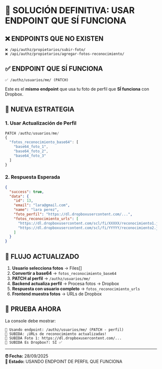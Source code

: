 # 🔧 SOLUCIÓN DEFINITIVA: USAR ENDPOINT QUE SÍ FUNCIONA

## ❌ **ENDPOINTS QUE NO EXISTEN**
```
❌ /api/authz/propietarios/subir-foto/
❌ /api/authz/propietarios/agregar-fotos-reconocimiento/
```

## ✅ **ENDPOINT QUE SÍ FUNCIONA**
```
✅ /authz/usuarios/me/ (PATCH)
```

Este es el **mismo endpoint** que usa tu foto de perfil que **SÍ funciona** con Dropbox.

## 🔄 **NUEVA ESTRATEGIA**

### **1. Usar Actualización de Perfil**
```typescript
PATCH /authz/usuarios/me/
{
  "fotos_reconocimiento_base64": [
    "base64_foto_1",
    "base64_foto_2", 
    "base64_foto_3"
  ]
}
```

### **2. Respuesta Esperada**
```json
{
  "success": true,
  "data": {
    "id": 13,
    "email": "lara@gmail.com",
    "name": "lara perez",
    "foto_perfil": "https://dl.dropboxusercontent.com/...",
    "fotos_reconocimiento_urls": [
      "https://dl.dropboxusercontent.com/scl/fi/XXXXX/reconocimiento1.jpg",
      "https://dl.dropboxusercontent.com/scl/fi/YYYYY/reconocimiento2.jpg"
    ]
  }
}
```

## 🎯 **FLUJO ACTUALIZADO**

1. **Usuario selecciona fotos** → Files[]
2. **Convertir a base64** → `fotos_reconocimiento_base64`
3. **PATCH al perfil** → `/authz/usuarios/me/`
4. **Backend actualiza perfil** → Procesa fotos → Dropbox
5. **Respuesta con usuario completo** → `fotos_reconocimiento_urls`
6. **Frontend muestra fotos** → URLs de Dropbox

## 🚀 **PRUEBA AHORA**

La console debe mostrar:
```
📸 Usando endpoint: /authz/usuarios/me/ (PATCH - perfil)
🎉 SUBIDA: ¡URLs de reconocimiento actualizadas!
🎉 SUBIDA Foto 1: https://dl.dropboxusercontent.com/...
🎉 SUBIDA Es Dropbox?: SÍ ✅
```

---
**⏰ Fecha:** 28/09/2025  
**🎯 Estado:** USANDO ENDPOINT DE PERFIL QUE FUNCIONA